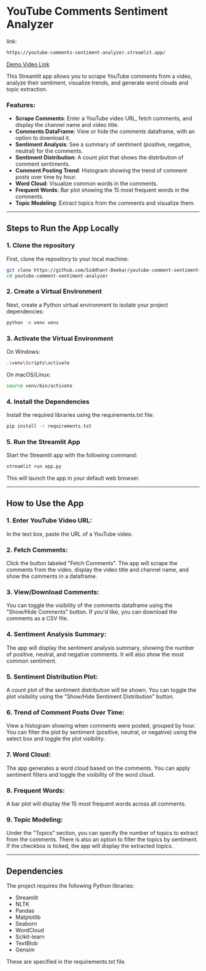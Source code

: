 # YouTube Comments Sentiment Analyzer

link:
```bash
https://youtube-comments-sentiment-analyzer.streamlit.app/
```

[Demo Video Link](https://www.linkedin.com/posts/siddhant-deokar-18847b24b_datascience-streamlit-sentimentanalysis-activity-7273694340101648384-3UE1?utm_source=share&utm_medium=member_desktop&rcm=ACoAAD3T4jgBG8_LN5vzZcLe3YXGD55TZ_BzFpY)


This Streamlit app allows you to scrape YouTube comments from a video, analyze their sentiment, visualize trends, and generate word clouds and topic extraction. 


### Features:
- **Scrape Comments**: Enter a YouTube video URL, fetch comments, and display the channel name and video title.
- **Comments DataFrame**: View or hide the comments dataframe, with an option to download it.
- **Sentiment Analysis**: See a summary of sentiment (positive, negative, neutral) for the comments.
- **Sentiment Distribution**: A count plot that shows the distribution of comment sentiments.
- **Comment Posting Trend**: Histogram showing the trend of comment posts over time by hour.
- **Word Cloud**: Visualize common words in the comments.
- **Frequent Words**: Bar plot showing the 15 most frequent words in the comments.
- **Topic Modeling**: Extract topics from the comments and visualize them.

<hr>

## Steps to Run the App Locally

### 1. Clone the repository

First, clone the repository to your local machine:

```bash
git clone https://github.com/Siddhant-Deokar/youtube-comment-sentiment-analyzer
cd youtube-comment-sentiment-analyzer
```

### 2. Create a Virtual Environment

Next, create a Python virtual environment to isolate your project dependencies:

```bash
python -m venv venv
```

### 3. Activate the Virtual Environment

On Windows:
```bash
.\venv\Scripts\activate
```

On macOS/Linux:

```bash
source venv/bin/activate
```

### 4. Install the Dependencies

Install the required libraries using the requirements.txt file:

```bash
pip install -r requirements.txt
```

### 5. Run the Streamlit App

Start the Streamlit app with the following command:

```bash
streamlit run app.py
```

This will launch the app in your default web browser.

<hr>

## How to Use the App

### 1. Enter YouTube Video URL: 

In the text box, paste the URL of a YouTube video.

### 2. Fetch Comments: 
Click the button labeled "Fetch Comments". The app will scrape the comments from the video, display the video title and channel name, and show the comments in a dataframe.

### 3. View/Download Comments: 
You can toggle the visibility of the comments dataframe using the "Show/Hide Comments" button. If you'd like, you can download the comments as a CSV file.

### 4. Sentiment Analysis Summary: 
The app will display the sentiment analysis summary, showing the number of positive, neutral, and negative comments. It will also show the most common sentiment.

### 5. Sentiment Distribution Plot: 
A count plot of the sentiment distribution will be shown. You can toggle the plot visibility using the "Show/Hide Sentiment Distribution" button.

### 6. Trend of Comment Posts Over Time: 
View a histogram showing when comments were posted, grouped by hour. You can filter the plot by sentiment (positive, neutral, or negative) using the select box and toggle the plot visibility.

### 7. Word Cloud: 
The app generates a word cloud based on the comments. You can apply sentiment filters and toggle the visibility of the word cloud.

### 8. Frequent Words: 
A bar plot will display the 15 most frequent words across all comments.

### 9. Topic Modeling: 
Under the "Topics" section, you can specify the number of topics to extract from the comments. There is also an option to filter the topics by sentiment. If the checkbox is ticked, the app will display the extracted topics.

<hr>

## Dependencies
The project requires the following Python libraries:
* Streamlit
* NLTK
* Pandas
* Matplotlib
* Seaborn
* WordCloud
* Scikit-learn
* TextBlob
* Gensim
  
These are specified in the requirements.txt file.

